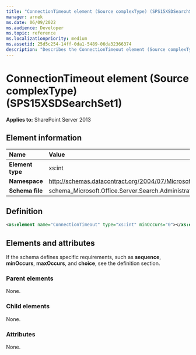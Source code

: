 ```yaml
---
title: "ConnectionTimeout element (Source complexType) (SPS15XSDSearchSet1)"
manager: arnek
ms.date: 06/09/2022
ms.audience: Developer
ms.topic: reference
ms.localizationpriority: medium
ms.assetid: 25d5c254-14ff-0da1-5489-06da32366374
description: "Describes the ConnectionTimeout element (Source complexType), including element information and definition, attributes, and parent and child element."
---
```


# ConnectionTimeout element (Source complexType) (SPS15XSDSearchSet1)

**Applies to:** SharePoint Server 2013

## Element information

| Name | Value |
|:-----|:-----|
|**Element type** <br/> |xs:int  <br/> |
|**Namespace** <br/> |http://schemas.datacontract.org/2004/07/Microsoft.Office.Server.Search.Administration.Query  <br/> |
|**Schema file** <br/> |schema_Microsoft.Office.Server.Search.Administration.Query.xsd  <br/> |

## Definition

```XML
<xs:element name="ConnectionTimeout" type="xs:int" minOccurs="0"></xs:element>

```

## Elements and attributes

If the schema defines specific requirements, such as **sequence**, **minOccurs**, **maxOccurs**, and **choice**, see the definition section.

### Parent elements

None.

### Child elements

None.

### Attributes

None.
